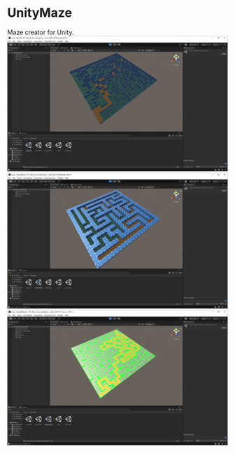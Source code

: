 # UnityMaze
Maze creator for Unity.
![alt tag](https://github.com/landroo/UnityMaze/blob/main/Maze3D.png)
![alt tag](https://github.com/landroo/UnityMaze/blob/main/Maze3DBlock.png)
![alt tag](https://github.com/landroo/UnityMaze/blob/main/Maze3DModule.png)